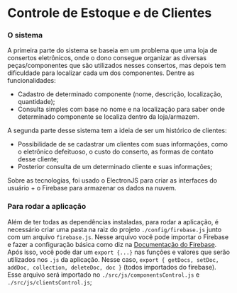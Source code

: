 # Controle de Estoque e de Clientes

### O sistema

A primeira parte do sistema se baseia em um problema que uma loja de consertos eletrônicos, onde o dono consegue organizar as diversas peças/componentes que são utilizados nesses consertos, mas depois tem dificuldade para localizar cada um dos componentes. Dentre as funcionalidades:
- Cadastro de determinado componente (nome, descrição, localização, quantidade); 
- Consulta simples  com base no nome e na localização para saber onde determinado componente se localiza dentro da loja/armazem.

A segunda parte desse sistema tem a ideia de ser um histórico de clientes:
- Possibilidade de se cadastrar um clientes com suas informações, como o eletrônico defeituoso, o custo do conserto, as formas de contato desse cliente;
- Posterior consulta de um determinado cliente e suas informações;

Sobre as tecnologias, foi usado o ElectronJS para criar as interfaces do usuário + o Firebase para armazenar os dados na nuvem.

### Para rodar a aplicação

Além de ter todas as dependências instaladas, para rodar a aplicação, é necessário criar uma pasta na raiz do projeto `./config/firebase.js` junto com um arquivo `firebase.js`. Nesse arquivo você pode importar o Firebase e fazer a configuração básica como diz na [Documentação do Firebase](https://firebase.google.com/docs/web/setup#add-sdks-initialize). Após isso, você pode dar um `export {...}` nas funções e valores que serão utilizados nos `.js` da aplicação. Nesse caso, `export { getDocs, setDoc, addDoc, collection, deleteDoc, doc }` (todos importados do firebase). Esse arquivo será importado no `./src/js/componentsControl.js` e `./src/js/clientsControl.js`;
